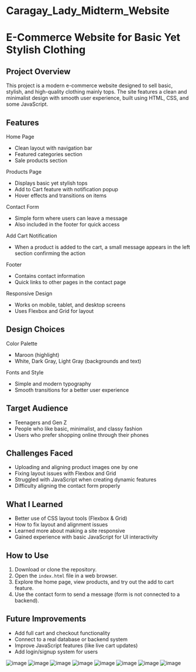 # Caragay_Lady_Midterm_Website

# E-Commerce Website for Basic Yet Stylish Clothing

## Project Overview
This project is a modern e-commerce website designed to sell basic, stylish, and high-quality clothing mainly tops. The site features a clean and minimalist design with smooth user experience, built using HTML, CSS, and some JavaScript.

## Features
Home Page  
  - Clean layout with navigation bar  
  - Featured categories section  
  - Sale products section  

Products Page
  - Displays basic yet stylish tops  
  - Add to Cart feature with notification popup  
  - Hover effects and transitions on items  

Contact Form
  - Simple form where users can leave a message  
  - Also included in the footer for quick access

Add Cart Notification
  - When a product is added to the cart, a small message appears in the left section confirming the action  

Footer  
  - Contains contact information  
  - Quick links to other pages in the contact page

Responsive Design 
  - Works on mobile, tablet, and desktop screens  
  - Uses Flexbox and Grid for layout  

## Design Choices
Color Palette  
  - Maroon (highlight)  
  - White, Dark Gray, Light Gray (backgrounds and text)

  Fonts and Style  
  - Simple and modern typography  
  - Smooth transitions for a better user experience

## Target Audience
- Teenagers and Gen Z  
- People who like basic, minimalist, and classy fashion  
- Users who prefer shopping online through their phones  

## Challenges Faced
- Uploading and aligning product images one by one  
- Fixing layout issues with Flexbox and Grid  
- Struggled with JavaScript when creating dynamic features  
- Difficulty aligning the contact form properly  

## What I Learned
- Better use of CSS layout tools (Flexbox & Grid)  
- How to fix layout and alignment issues  
- Learned more about making a site responsive  
- Gained experience with basic JavaScript for UI interactivity  

## How to Use
1. Download or clone the repository.  
2. Open the `index.html` file in a web browser.  
3. Explore the home page, view products, and try out the add to cart feature.  
4. Use the contact form to send a message (form is not connected to a backend).

## Future Improvements
- Add full cart and checkout functionality  
- Connect to a real database or backend system  
- Improve JavaScript features (like live cart updates)  
- Add login/signup system for users

![image](https://github.com/user-attachments/assets/40961018-717c-44c4-a90c-7b91c3a48027)
![image](https://github.com/user-attachments/assets/df49458b-de0c-4a4e-ad0f-58c404dff137)
![image](https://github.com/user-attachments/assets/58c40e08-f4b3-4363-b070-9565c66dd3da)
![image](https://github.com/user-attachments/assets/8584131c-dae0-4bca-b183-ba83e0e8ed96)
![image](https://github.com/user-attachments/assets/9c567b77-b8ca-490e-898f-df3c0c46ace2)
![image](https://github.com/user-attachments/assets/b01b3dc8-b299-4351-a67a-02204e73a513)
![image](https://github.com/user-attachments/assets/9f3c8aa3-fd5b-46b2-8711-4eb4e3b4470a)
![image](https://github.com/user-attachments/assets/0871a8d2-966b-433d-a621-83275a745454)







